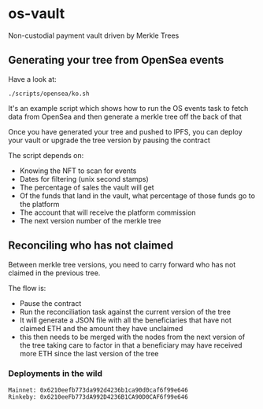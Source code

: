# os-vault
Non-custodial payment vault driven by Merkle Trees

## Generating your tree from OpenSea events

Have a look at:
```
./scripts/opensea/ko.sh
```

It's an example script which shows how to run the OS events task to fetch data from OpenSea and then generate a merkle tree off the back of that

Once you have generated your tree and pushed to IPFS, you can deploy your vault or upgrade the tree version by pausing the contract

The script depends on:
- Knowing the NFT to scan for events
- Dates for filtering (unix second stamps)
- The percentage of sales the vault will get
- Of the funds that land in the vault, what percentage of those funds go to the platform
- The account that will receive the platform commission
- The next version number of the merkle tree

## Reconciling who has not claimed

Between merkle tree versions, you need to carry forward who has not claimed in the previous tree.

The flow is:
- Pause the contract
- Run the reconciliation task against the current version of the tree
- It will generate a JSON file with all the beneficiaries that have not claimed ETH and the amount they have unclaimed
- this then needs to be merged with the nodes from the next version of the tree taking care to factor in that a beneficiary may have received more ETH since the last version of the tree


### Deployments in the wild

```
Mainnet: 0x6210eefb773da992d4236b1ca90d0caf6f99e646
Rinkeby: 0x6210eeFb773dA992D4236B1CA90D0CAF6f99e646
```
